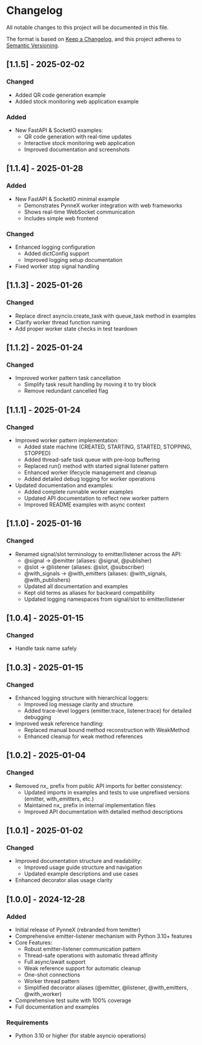 <!-- CHANGELOG.md -->

# Changelog
All notable changes to this project will be documented in this file.

The format is based on [Keep a Changelog](https://keepachangelog.com/en/1.0.0/),
and this project adheres to [Semantic Versioning](https://semver.org/spec/v2.0.0.html).

## [1.1.5] - 2025-02-02

### Changed
- Added QR code generation example
- Added stock monitoring web application example

### Added
- New FastAPI & SocketIO examples:
  - QR code generation with real-time updates
  - Interactive stock monitoring web application
  - Improved documentation and screenshots

## [1.1.4] - 2025-01-28

### Added
- New FastAPI & SocketIO minimal example
  - Demonstrates PynneX worker integration with web frameworks
  - Shows real-time WebSocket communication
  - Includes simple web frontend

### Changed
- Enhanced logging configuration
  - Added dictConfig support
  - Improved logging setup documentation
- Fixed worker stop signal handling

## [1.1.3] - 2025-01-26

### Changed
- Replace direct asyncio.create_task with queue_task method in examples
- Clarify worker thread function naming
- Add proper worker state checks in test teardown

## [1.1.2] - 2025-01-24

### Changed
- Improved worker pattern task cancellation
  - Simplify task result handling by moving it to try block
  - Remove redundant cancelled flag

## [1.1.1] - 2025-01-24

### Changed
- Improved worker pattern implementation:
  - Added state machine (CREATED, STARTING, STARTED, STOPPING, STOPPED)
  - Added thread-safe task queue with pre-loop buffering
  - Replaced run() method with started signal listener pattern
  - Enhanced worker lifecycle management and cleanup
  - Added detailed debug logging for worker operations
- Updated documentation and examples:
  - Added complete runnable worker examples
  - Updated API documentation to reflect new worker pattern
  - Improved README examples with async context

## [1.1.0] - 2025-01-16

### Changed
- Renamed signal/slot terminology to emitter/listener across the API:
  - @signal → @emitter (aliases: @signal, @publisher)
  - @slot → @listener (aliases: @slot, @subscriber)
  - @with_signals → @with_emitters (aliases: @with_signals, @with_publishers)
  - Updated all documentation and examples
  - Kept old terms as aliases for backward compatibility
  - Updated logging namespaces from signal/slot to emitter/listener

## [1.0.4] - 2025-01-15

### Changed
- Handle task name safely

## [1.0.3] - 2025-01-15

### Changed
- Enhanced logging structure with hierarchical loggers:
  - Improved log message clarity and structure 
  - Added trace-level loggers (emitter.trace, listener.trace) for detailed debugging
- Improved weak reference handling:
  - Replaced manual bound method reconstruction with WeakMethod
  - Enhanced cleanup for weak method references

## [1.0.2] - 2025-01-04

### Changed
- Removed nx_ prefix from public API imports for better consistency:
  - Updated imports in examples and tests to use unprefixed versions (emitter, with_emitters, etc.)
  - Maintained nx_ prefix in internal implementation files
  - Improved API documentation with detailed method descriptions

## [1.0.1] - 2025-01-02

### Changed
- Improved documentation structure and readability:
  - Improved usage guide structure and navigation
  - Updated example descriptions and use cases
- Enhanced decorator alias usage clarity

## [1.0.0] - 2024-12-28

### Added
- Initial release of PynneX (rebranded from temitter)
- Comprehensive emitter-listener mechanism with Python 3.10+ features
- Core Features:
  - Robust emitter-listener communication pattern
  - Thread-safe operations with automatic thread affinity
  - Full async/await support
  - Weak reference support for automatic cleanup
  - One-shot connections
  - Worker thread pattern
  - Simplified decorator aliases (@emitter, @listener, @with_emitters, @with_worker)
- Comprehensive test suite with 100% coverage
- Full documentation and examples

### Requirements
- Python 3.10 or higher (for stable asyncio operations)
